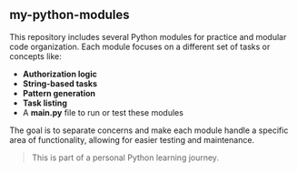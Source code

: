 ## my-python-modules

This repository includes several Python modules for practice and modular code organization.
Each module focuses on a different set of tasks or concepts like:

* **Authorization logic**
* **String-based tasks**
* **Pattern generation**
* **Task listing**
* A **main.py** file to run or test these modules

The goal is to separate concerns and make each module handle a specific area of functionality, allowing for easier testing and maintenance.

> This is part of a personal Python learning journey.
